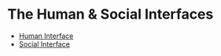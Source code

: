 # The Human & Social Interfaces

- [Human Interface](https://github.com/selfdriven-foundation/selfdriven-network/blob/main/interfaces/human-interface-selfdriven-network.md)
- [Social Interface](https://github.com/selfdriven-foundation/selfdriven-network/blob/main/interfaces/social-interface-selfdriven-network.md)  